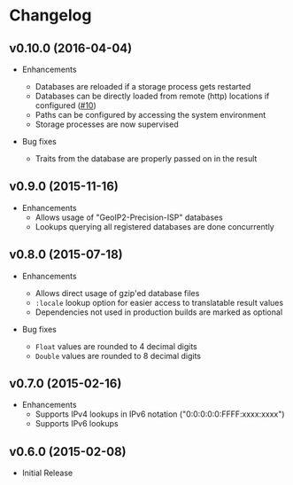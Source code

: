 # Changelog

## v0.10.0 (2016-04-04)

- Enhancements
    - Databases are reloaded if a storage process gets restarted
    - Databases can be directly loaded from remote (http) locations if
      configured ([#10](https://github.com/mneudert/geolix/pull/10))
    - Paths can be configured by accessing the system environment
    - Storage processes are now supervised

- Bug fixes
    - Traits from the database are properly passed on in the result

## v0.9.0 (2015-11-16)

- Enhancements
    - Allows usage of "GeoIP2-Precision-ISP" databases
    - Lookups querying all registered databases are done concurrently

## v0.8.0 (2015-07-18)

- Enhancements
    - Allows direct usage of gzip'ed database files
    - `:locale` lookup option for easier access to translatable result values
    - Dependencies not used in production builds are marked as optional

- Bug fixes
    - `Float` values are rounded to 4 decimal digits
    - `Double` values are rounded to 8 decimal digits

## v0.7.0 (2015-02-16)

- Enhancements
    - Supports IPv4 lookups in IPv6 notation ("0:0:0:0:0:FFFF:xxxx:xxxx")
    - Supports IPv6 lookups

## v0.6.0 (2015-02-08)

- Initial Release

